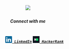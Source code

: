   <h1 align="center">
    <a href="https://git.io/typing-svg">
      <img src="https://readme-typing-svg.herokuapp.com/?lines=Hello,+There!;I+am+Annisa+Aulia+Rahma+👋;&center=true&size=30">
    </a>
  </h1>
  
  <h5 align="center"> Connect with me </h5>
  
  <h5 align="center">
    <code>
      <a href="https://www.linkedin.com/in/annisa-aulia-rahma/" title="LinkedIn Profile"><img width="22" src="https://raw.githubusercontent.com/AnnisaAuliaRahma/AnnisaAuliaRahma/main/images/linkedin.svg"> LinkedIn</a></code>
    <code><a href="https://www.hackerrank.com/annisaauliarahma" title="HackerRank Profile"><img width="22" src="https://raw.githubusercontent.com/AnnisaAuliaRahma/AnnisaAuliaRahma/main/images/hackerrank.png"> HackerRank</a></code>
  </h5>
  <br>

<!--
**AnnisaAuliaRahma/AnnisaAuliaRahma** is a ✨ _special_ ✨ repository because its `README.md` (this file) appears on your GitHub profile.

Here are some ideas to get you started:

- 🔭 I’m currently working on ...
- 🌱 I’m currently learning ...
- 👯 I’m looking to collaborate on ...
- 🤔 I’m looking for help with ...
- 💬 Ask me about ...
- 📫 How to reach me: ...
- 😄 Pronouns: ...
- ⚡ Fun fact: ...
-->
